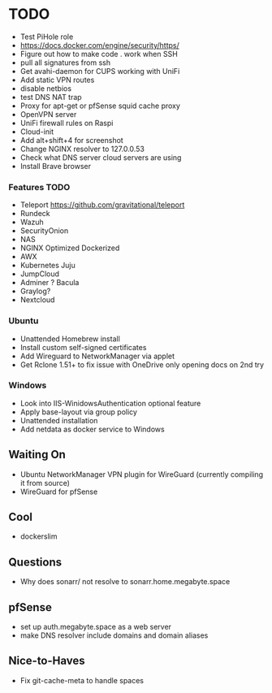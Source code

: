 # TODO

* Test PiHole role
* https://docs.docker.com/engine/security/https/
* Figure out how to make code . work when SSH
* pull all signatures from ssh
* Get avahi-daemon for CUPS working with UniFi
* Add static VPN routes
* disable netbios
* test DNS NAT trap
* Proxy for apt-get or pfSense squid cache proxy
* OpenVPN server
* UniFi firewall rules on Raspi
* Cloud-init
* Add alt+shift+4 for screenshot
* Change NGINX resolver to 127.0.0.53
* Check what DNS server cloud servers are using
* Install Brave browser

### Features TODO

* Teleport https://github.com/gravitational/teleport
* Rundeck
* Wazuh
* SecurityOnion
* NAS
* NGINX Optimized Dockerized
* AWX
* Kubernetes Juju
* JumpCloud
* Adminer
? Bacula
* Graylog?
* Nextcloud

### Ubuntu

* Unattended Homebrew install
* Install custom self-signed certificates
* Add Wireguard to NetworkManager via applet
* Get Rclone 1.51+ to fix issue with OneDrive only opening docs on 2nd try

### Windows

* Look into IIS-WinidowsAuthentication optional feature
* Apply base-layout via group policy
* Unattended installation
* Add netdata as docker service to Windows

## Waiting On

* Ubuntu NetworkManager VPN plugin for WireGuard (currently compiling it from source)
* WireGuard for pfSense

## Cool

* dockerslim

## Questions

* Why does sonarr/ not resolve to sonarr.home.megabyte.space

## pfSense

* set up auth.megabyte.space as a web server
* make DNS resolver include domains and domain aliases

## Nice-to-Haves

* Fix git-cache-meta to handle spaces